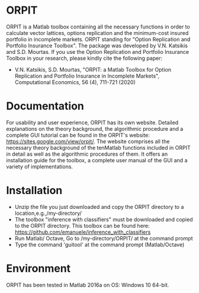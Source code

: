 # ORPIT
ORPIT is a Matlab toolbox containing all the necessary functions in order to calculate vector lattices, options replication and the minimum-cost insured portfolio in incomplete markets. ORPIT standing for "Option Replication and Portfolio Insurance Toolbox". The package was developed by V.N. Katsikis and S.D. Mourtas. If you use the Option Replication and Portfolio Insurance Toolbox in your research, please kindly cite the following paper:
* V.N. Katsikis, S.D. Mourtas, "ORPIT: a Matlab Toolbox for Option Replication and Portfolio Insurance in Incomplete Markets", Computational Economics, 56 (4), 711-721 (2020)

# Documentation
For usability and user experience, ORPIT has its own website. Detailed explanations on the theory background, the algorithmic procedure and a complete GUI tutorial can be found in the ORPIT's website: https://sites.google.com/view/orpit/. 
The website comprises all the necessary theory background of the tenMatlab functions included in ORPIT in detail as well as the algorithmic procedures of them. It offers an installation guide for the toolbox, a complete user manual of the GUI and a variety of implementations.

# Installation
*	Unzip the file you just downloaded and copy the ORPIT directory to a location,e.g.,/my-directory/
*	The toolbox "inference with classifiers" must be downloaded and copied to the ORPIT directory. This toolbox can be found here: https://github.com/emanuele/inference_with_classifiers
*	Run Matlab/ Octave, Go to /my-directory/ORPIT/ at the command prompt
*	Type the command 'guitool' at the command prompt (Matlab/Octave)

# Environment
ORPIT has been tested in Matlab 2016a on OS: Windows 10 64-bit.
